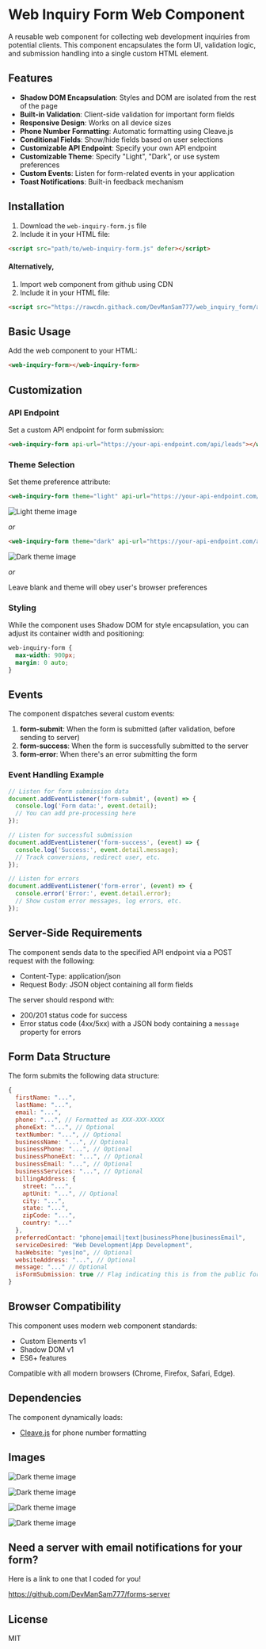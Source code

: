 # Web Inquiry Form Web Component

A reusable web component for collecting web development inquiries from potential clients. This component encapsulates the form UI, validation logic, and submission handling into a single custom HTML element.

## Features

- **Shadow DOM Encapsulation**: Styles and DOM are isolated from the rest of the page
- **Built-in Validation**: Client-side validation for important form fields
- **Responsive Design**: Works on all device sizes
- **Phone Number Formatting**: Automatic formatting using Cleave.js
- **Conditional Fields**: Show/hide fields based on user selections
- **Customizable API Endpoint**: Specify your own API endpoint
- **Customizable Theme**: Specify "Light", "Dark", or use system preferences
- **Custom Events**: Listen for form-related events in your application
- **Toast Notifications**: Built-in feedback mechanism

## Installation

1. Download the `web-inquiry-form.js` file
2. Include it in your HTML file:

```html
<script src="path/to/web-inquiry-form.js" defer></script>
```

#### Alternatively, 

1. Import web component from github using CDN
2. Include it in your HTML file:

```html
<script src="https://rawcdn.githack.com/DevManSam777/web_inquiry_form/a23fa219013c0800a7b6ad76afb7c016189ab037/web-inquiry-form.js" defer></script>
```


## Basic Usage

Add the web component to your HTML:

```html
<web-inquiry-form></web-inquiry-form>
```

## Customization

### API Endpoint

Set a custom API endpoint for form submission:

```html
<web-inquiry-form api-url="https://your-api-endpoint.com/api/leads"></web-inquiry-form>
```

### Theme Selection

Set theme preference attribute:

```html
<web-inquiry-form theme="light" api-url="https://your-api-endpoint.com/api/leads"></web-inquiry-form>
```
![Light theme image](assets/form1.png)

_or_

```html
<web-inquiry-form theme="dark" api-url="https://your-api-endpoint.com/api/leads"></web-inquiry-form>
```
![Dark theme image](assets/form_dark.png)

_or_

Leave blank and theme will obey user's browser preferences

### Styling

While the component uses Shadow DOM for style encapsulation, you can adjust its container width and positioning:

```css
web-inquiry-form {
  max-width: 900px;
  margin: 0 auto;
}
```

## Events

The component dispatches several custom events:

1. **form-submit**: When the form is submitted (after validation, before sending to server)
2. **form-success**: When the form is successfully submitted to the server
3. **form-error**: When there's an error submitting the form

### Event Handling Example

```javascript
// Listen for form submission data
document.addEventListener('form-submit', (event) => {
  console.log('Form data:', event.detail);
  // You can add pre-processing here
});

// Listen for successful submission
document.addEventListener('form-success', (event) => {
  console.log('Success:', event.detail.message);
  // Track conversions, redirect user, etc.
});

// Listen for errors
document.addEventListener('form-error', (event) => {
  console.error('Error:', event.detail.error);
  // Show custom error messages, log errors, etc.
});
```

## Server-Side Requirements

The component sends data to the specified API endpoint via a POST request with the following:

- Content-Type: application/json
- Request Body: JSON object containing all form fields

The server should respond with:
- 200/201 status code for success
- Error status code (4xx/5xx) with a JSON body containing a `message` property for errors

## Form Data Structure

The form submits the following data structure:

```javascript
{
  firstName: "...",
  lastName: "...",
  email: "...",
  phone: "...", // Formatted as XXX-XXX-XXXX
  phoneExt: "...", // Optional
  textNumber: "...", // Optional
  businessName: "...", // Optional
  businessPhone: "...", // Optional
  businessPhoneExt: "...", // Optional
  businessEmail: "...", // Optional
  businessServices: "...", // Optional
  billingAddress: {
    street: "...",
    aptUnit: "...", // Optional
    city: "...",
    state: "...",
    zipCode: "...",
    country: "..."
  },
  preferredContact: "phone|email|text|businessPhone|businessEmail",
  serviceDesired: "Web Development|App Development",
  hasWebsite: "yes|no", // Optional
  websiteAddress: "...", // Optional
  message: "..." // Optional
  isFormSubmission: true // Flag indicating this is from the public form
}
```

## Browser Compatibility

This component uses modern web component standards:
- Custom Elements v1
- Shadow DOM v1
- ES6+ features

Compatible with all modern browsers (Chrome, Firefox, Safari, Edge).

## Dependencies

The component dynamically loads:
- [Cleave.js](https://github.com/nosir/cleave.js) for phone number formatting

## Images

![Dark theme image](assets/form1.png)

![Dark theme image](assets/form2.png)

![Dark theme image](assets/form3.png)

![Dark theme image](assets/form4.png)



## Need a server with email notifications for your form?

Here is a link to one that I coded for you! 

https://github.com/DevManSam777/forms-server

## License

MIT
